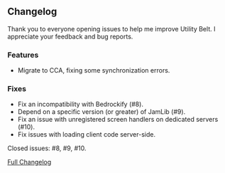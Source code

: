 ## Changelog

Thank you to everyone opening issues to help me improve Utility Belt. I appreciate your feedback and bug reports.

### Features

- Migrate to CCA, fixing some synchronization errors.

### Fixes

- Fix an incompatibility with Bedrockify (#8).
- Depend on a specific version (or greater) of JamLib (#9).
- Fix an issue with unregistered screen handlers on dedicated servers (#10).
- Fix issues with loading client code server-side.

Closed issues: #8, #9, #10.

[Full Changelog](https://github.com/JamCoreModding/UtilityBelt/compare/1.0.1...1.1.0)
